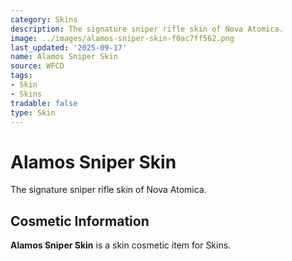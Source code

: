 ```yaml
---
category: Skins
description: The signature sniper rifle skin of Nova Atomica.
image: ../images/alamos-sniper-skin-f0ac7ff562.png
last_updated: '2025-09-17'
name: Alamos Sniper Skin
source: WFCD
tags:
- Skin
- Skins
tradable: false
type: Skin
---
```


# Alamos Sniper Skin

The signature sniper rifle skin of Nova Atomica.

## Cosmetic Information

**Alamos Sniper Skin** is a skin cosmetic item for Skins.

